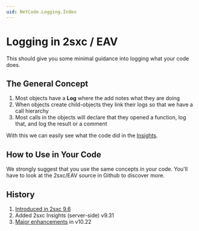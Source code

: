 ```yaml
---
uid: NetCode.Logging.Index
---
```

# Logging in 2sxc / EAV

This should give you some minimal guidance into logging what your code does. 

## The General Concept

1. Most objects have a **Log** where the add notes what they are doing
1. When objects create child-objects they link their logs so that we have a call hierarchy
1. Most calls in the objects will declare that they opened a function, log that, and log the result or a comment

With this we can easily see what the code did in the [Insights](xref:NetCode.Debug.Insights.Index).

## How to Use in Your Code

We strongly suggest that you use the same concepts in your code. You'll have to look at the 2sxc/EAV source in Github to discover more. 

## History

1. [Introduced in 2sxc 9.6](https://2sxc.org/en/blog/post/releasing-2sxc-9-6-with-extensive-logging)
1. Added 2sxc Insights (server-side) v9.31
1. [Major enhancements](https://2sxc.org/en/blog/post/awesome-insights-in-10-22) in v10.22
